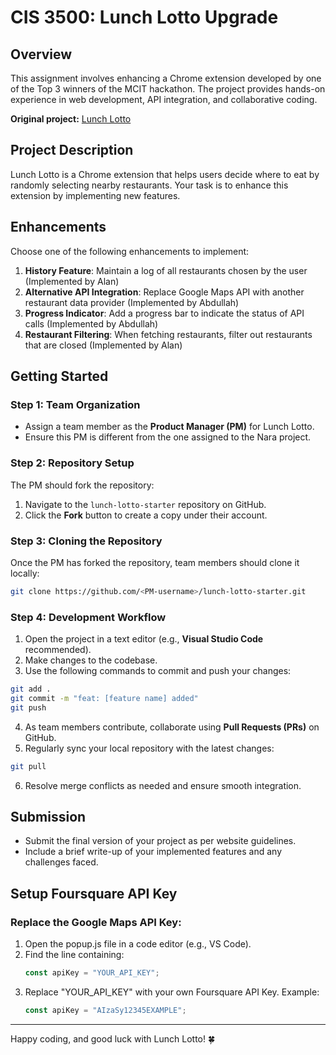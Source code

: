 # CIS 3500: Lunch Lotto Upgrade

## Overview
This assignment involves enhancing a Chrome extension developed by one of the Top 3 winners of the MCIT hackathon. The project provides hands-on experience in web development, API integration, and collaborative coding.

**Original project:** [Lunch Lotto](https://github.com/jessie-sr/lunch-lotto)

## Project Description
Lunch Lotto is a Chrome extension that helps users decide where to eat by randomly selecting nearby restaurants. Your task is to enhance this extension by implementing new features.

## Enhancements
Choose one of the following enhancements to implement:

1. **History Feature**: Maintain a log of all restaurants chosen by the user (Implemented by Alan)
2. **Alternative API Integration**: Replace Google Maps API with another restaurant data provider (Implemented by Abdullah)
3. **Progress Indicator**: Add a progress bar to indicate the status of API calls (Implemented by Abdullah)
4. **Restaurant Filtering**: When fetching restaurants, filter out restaurants that are closed (Implemented by Alan)

## Getting Started

### Step 1: Team Organization
- Assign a team member as the **Product Manager (PM)** for Lunch Lotto.
- Ensure this PM is different from the one assigned to the Nara project.

### Step 2: Repository Setup
The PM should fork the repository:
1. Navigate to the `lunch-lotto-starter` repository on GitHub.
2. Click the **Fork** button to create a copy under their account.

### Step 3: Cloning the Repository
Once the PM has forked the repository, team members should clone it locally:
```sh
git clone https://github.com/<PM-username>/lunch-lotto-starter.git
```

### Step 4: Development Workflow
1. Open the project in a text editor (e.g., **Visual Studio Code** recommended).
2. Make changes to the codebase.
3. Use the following commands to commit and push your changes:

```sh
git add .
git commit -m "feat: [feature name] added"
git push
```

4. As team members contribute, collaborate using **Pull Requests (PRs)** on GitHub.
5. Regularly sync your local repository with the latest changes:

```sh
git pull
```

6. Resolve merge conflicts as needed and ensure smooth integration.

## Submission
- Submit the final version of your project as per website guidelines.
- Include a brief write-up of your implemented features and any challenges faced.

## Setup Foursquare API Key

### Replace the Google Maps API Key:

1. Open the popup.js file in a code editor (e.g., VS Code).
2. Find the line containing:
   ```js
   const apiKey = "YOUR_API_KEY";
   ```
3. Replace "YOUR_API_KEY" with your own Foursquare API Key.
   Example:
   ```js
   const apiKey = "AIzaSy12345EXAMPLE";
   ```
---
Happy coding, and good luck with Lunch Lotto! 🍀
